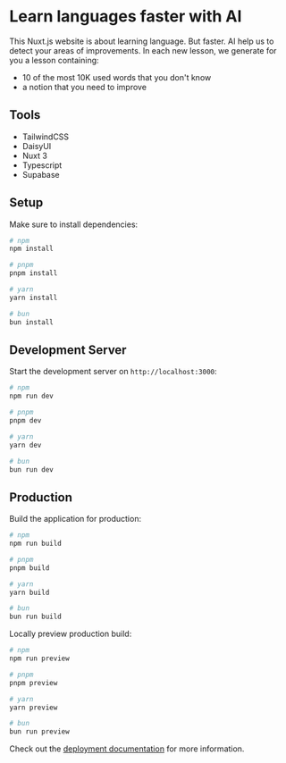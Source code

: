 # Learn languages faster with AI

This Nuxt.js website is about learning language. But faster.
AI help us to detect your areas of improvements.
In each new lesson, we generate for you a lesson containing: 
- 10 of the most 10K used words that you don't know
- a notion that you need to improve 

## Tools

- TailwindCSS
- DaisyUI
- Nuxt 3
- Typescript
- Supabase


## Setup

Make sure to install dependencies:

```bash
# npm
npm install

# pnpm
pnpm install

# yarn
yarn install

# bun
bun install
```

## Development Server

Start the development server on `http://localhost:3000`:

```bash
# npm
npm run dev

# pnpm
pnpm dev

# yarn
yarn dev

# bun
bun run dev
```

## Production

Build the application for production:

```bash
# npm
npm run build

# pnpm
pnpm build

# yarn
yarn build

# bun
bun run build
```

Locally preview production build:

```bash
# npm
npm run preview

# pnpm
pnpm preview

# yarn
yarn preview

# bun
bun run preview
```

Check out the [deployment documentation](https://nuxt.com/docs/getting-started/deployment) for more information.
